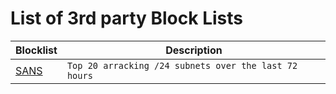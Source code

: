 # List of 3rd party Block Lists 


| Blocklist | Description |
| --- | --- |
| [SANS](https://isc.sans.edu/block.txt) | `Top 20 arracking /24 subnets over the last 72 hours`|

